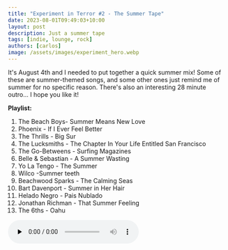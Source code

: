```yaml
---
title: "Experiment in Terror #2 - The Summer Tape"
date: 2023-08-01T09:49:03+10:00
layout: post
description: Just a summer tape
tags: [indie, lounge, rock]
authors: [carlos]
image: /assets/images/experiment_hero.webp
---
```


It's August 4th and I needed to put together a quick summer mix! Some of these are summer-themed songs, and some other ones just remind me of summer for no specific reason. There's also an interesting 28 minute outro... I hope you like it!
<!--more-->

**Playlist:**

1.	The Beach Boys- Summer Means New Love
2.	Phoenix - If I Ever Feel Better
3.	The Thrills - Big Sur
4.	The Lucksmiths - The Chapter In Your Life Entitled San Francisco
5.	The Go-Betweens - Surfing Magazines
6.	Belle & Sebastian - A Summer Wasting
7.	Yo La Tengo	- The Summer
8.	Wilco -Summer teeth
9.	Beachwood Sparks - The Calming Seas
10.	Bart Davenport - Summer in Her Hair
11.	Helado Negro - Pais Nublado
12.	Jonathan Richman - That Summer Feeling
13.	The 6ths - Oahu

<audio controls preload="none">
  <source src="https://www.ivoox.com/experiment-2-the-summer-tape_mh_115294539_feed_1.mp3" type="audio/mpeg">
Your browser does not support the audio element.
</audio>
